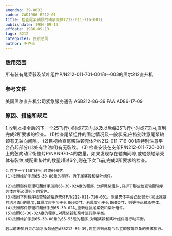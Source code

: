 ```yaml
---
amendno: 39-0032
cadno: CAD1986-B212-01
title: 检查尾桨轴颈的轴承壳体(212-011-716-001)
publishdate: 1986-09-13
effdate: 1986-09-13
tags: B212
categories: 民航总局
author: 王克俭
---
```


### 适用范围 
所有装有尾桨毂及桨叶组件P/N212-011-701-001和--003的贝尔212直升机

<!--more-->
### 参考文件
美国贝尔直升机公司紧急服务通告 ASB212-86-39 FAA AD86-17-09

### 原因、措施和规定 
1.收到本指令后的下一个25飞行小时或7天内,以及以后每25飞行小时或7天内,直到完成2所要求的检查。 
    (1)检查尾桨组件的固定情况及一般状况,应特别注意尾桨轴颈有无轴向间隙。 
    (2)目视检查尾桨轴颈壳体P/N212-011-716-001应特别注意平台凸起部分(此处有注油咀)有无裂纹。 
(3)
检查安装在支架P/N212-011-726-001上的弦向动平衡垫片P/NAN970-4的数量。如果发现存在轴向间隙,或轴颈轴承壳体有裂纹,或配重垫片的数量超过6个,则在下次飞前,完成2所要求的检查。 

    2.在下一个150飞行小时或60天内 
    (1)按照维护手册65-30-00章的程序。拆下尾桨毂和桨叶组件。 
  
    (2)按照部件修理和翻修手册第65-30-02A章的程序,分解尾桨组件,只拆下那些检查轴颈轴承壳体时所必须拆下的零件。 
    (3)按照下列程序检查轴颈轴承壳体P/N212-011-716-001。测量壳体平台凸起部分(和止推塞的结合面)的厚度,其厚度应不少于0.060英寸。若厚度小于0.060英寸，则更换此轴承壳体。 
    (4)按照部件修理和翻修手册65-30-02A,重新组装尾桨毂和桨叶组件。 
    (5)按照65-30-02A章的程序,对尾桨毂和桨叶进行静平衡。 
    (6)按照维护手册65-30-00章的65-53段的程序,对尾桨毂和桨叶组件进行动平衡。 

    若以前未执行贝尔紧急服务通告ASB212-86-39,则在收到此指令后立即按第四条的要求执行。
